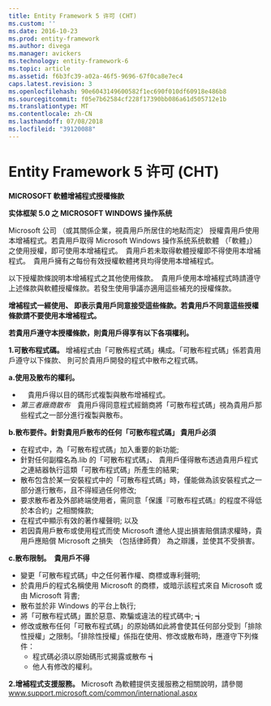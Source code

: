 ```yaml
---
title: Entity Framework 5 许可 (CHT)
ms.custom: ''
ms.date: 2016-10-23
ms.prod: entity-framework
ms.author: divega
ms.manager: avickers
ms.technology: entity-framework-6
ms.topic: article
ms.assetid: f6b3fc39-a02a-46f5-9696-67f0ca8e7ec4
caps.latest.revision: 3
ms.openlocfilehash: 90e6043149600582f1ec690f010df60918e486b8
ms.sourcegitcommit: f05e7b62584cf228f17390bb086a61d505712e1b
ms.translationtype: MT
ms.contentlocale: zh-CN
ms.lasthandoff: 07/08/2018
ms.locfileid: "39120088"
---
```

# <a name="entity-framework-5-license-cht"></a>Entity Framework 5 许可 (CHT)
**MICROSOFT 軟體增補程式授權條款**

**实体框架 5.0 之 MICROSOFT WINDOWS 操作系统**

Microsoft 公司 （或其關係企業，視貴用戶所居住的地點而定） 授權貴用戶使用本增補程式。若貴用戶取得 Microsoft Windows 操作系统系统軟體 （「軟體」） 之使用授權，即可使用本增補程式。　貴用戶若未取得軟體授權即不得使用本增補程式。　貴用戶擁有之每份有效授權軟體拷貝均得使用本增補程式。

以下授權款條說明本增補程式之其他使用條款。　貴用戶使用本增補程式時請遵守上述條款與軟體授權條款。若發生使用爭議亦適用這些補充的授權條款。

**增補程式一經使用、 即表示貴用戶同意接受這些條款。若貴用戶不同意這些授權條款請不要使用本增補程式。**

**若貴用戶遵守本授權條款，則貴用戶得享有以下各項權利。**

**1.可散布程式碼。** 增補程式由「可散佈程式碼」構成。「可散布程式碼」係若貴用戶遵守以下條款、 則可於貴用戶開發的程式中散布之程式碼。

**a.使用及散布的權利。**

-   　貴用戶得以目的碼形式複製與散布增補程式。
-   *第三者廠商散布*　貴用戶得同意程式經銷商將「可散布程式碼」視為貴用戶那些程式之一部分進行複製與散布。

**b.散布要件。針對貴用戶散布的任何「可散布程式碼」 貴用戶必須**

-   在程式中，為「可散布程式碼」加入重要的新功能;
-   針對任何副檔名為.lib 的「可散布程式碼」、 貴用戶僅得散布透過貴用戶程式之連結器執行這類「可散布程式碼」所產生的結果;
-   散布包含於某一安裝程式中的「可散布程式碼」時，僅能做為該安裝程式之一部分進行散布，且不得經過任何修改;
-   要求散布者及外部終端使用者，需同意「保護『可散布程式碼』的程度不得低於本合約」之相關條款;
-   在程式中顯示有效的著作權聲明; 以及
-   若因貴用戶散布或使用程式而使 Microsoft 遭他人提出損害賠償請求權時，貴用戶應賠償 Microsoft 之損失 （包括律師費） 為之辯護，並使其不受損害。

**c.散布限制。　貴用戶不得**

-   變更「可散布程式碼」中之任何著作權、商標或專利聲明;
-   於貴用戶的程式名稱使用 Microsoft 的商標，或暗示該程式來自 Microsoft 或由 Microsoft 背書;
-   散布並於非 Windows 的平台上執行;
-   將「可散布程式碼」置於惡意、欺騙或違法的程式碼中; ┪
-   修改或散布任何「可散布程式碼」的原始碼如此將會使其任何部分受到「排除性授權」之限制。「排除性授權」係指在使用、修改或散布時，應遵守下列條件：
    -   程式碼必須以原始碼形式揭露或散布 ┪
    -   他人有修改的權利。

**2.增補程式支援服務。** Microsoft 為軟體提供支援服務之相關說明，請參閱 www.support.microsoft.com/common/international.aspx
